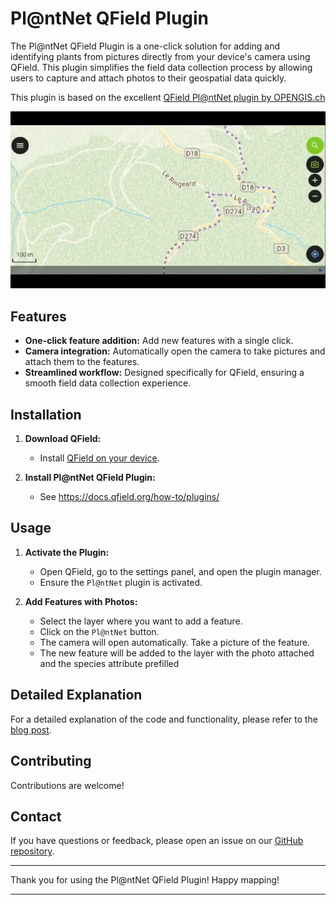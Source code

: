 # Pl@ntNet QField Plugin

The Pl@ntNet QField Plugin is a one-click solution for adding and identifying plants from pictures directly from your device's camera using QField.
This plugin simplifies the field data collection process by allowing users to capture and attach photos to their geospatial data quickly.

This plugin is based on the excellent [QField Pl@ntNet plugin by OPENGIS.ch](https://github.com/opengisch/qfield-snap/)


![Teaser](teaser.gif)

## Features
- **One-click feature addition:** Add new features with a single click.
- **Camera integration:** Automatically open the camera to take pictures and attach them to the features.
- **Streamlined workflow:** Designed specifically for QField, ensuring a smooth field data collection experience.

## Installation

1. **Download QField:**
   - Install [QField on your device](https://qfield.org/get).

2. **Install Pl@ntNet QField Plugin:**
   - See https://docs.qfield.org/how-to/plugins/

## Usage

1. **Activate the Plugin:**
   - Open QField, go to the settings panel, and open the plugin manager.
   - Ensure the `Pl@ntNet` plugin is activated.

2. **Add Features with Photos:**
   - Select the layer where you want to add a feature.
   - Click on the `Pl@ntNet` button.
   - The camera will open automatically. Take a picture of the feature.
   - The new feature will be added to the layer with the photo attached and the species attribute prefilled

## Detailed Explanation

For a detailed explanation of the code and functionality, please refer to the [blog post](https://www.opengis.ch/fr/2024/06/18/supercharge-your-fieldwork-with-qfields-project-and-app-wide-plugins/).

## Contributing

Contributions are welcome!

## Contact

If you have questions or feedback, please open an issue on our [GitHub repository](/issues).

---

Thank you for using the Pl@ntNet QField Plugin! Happy mapping!

---
